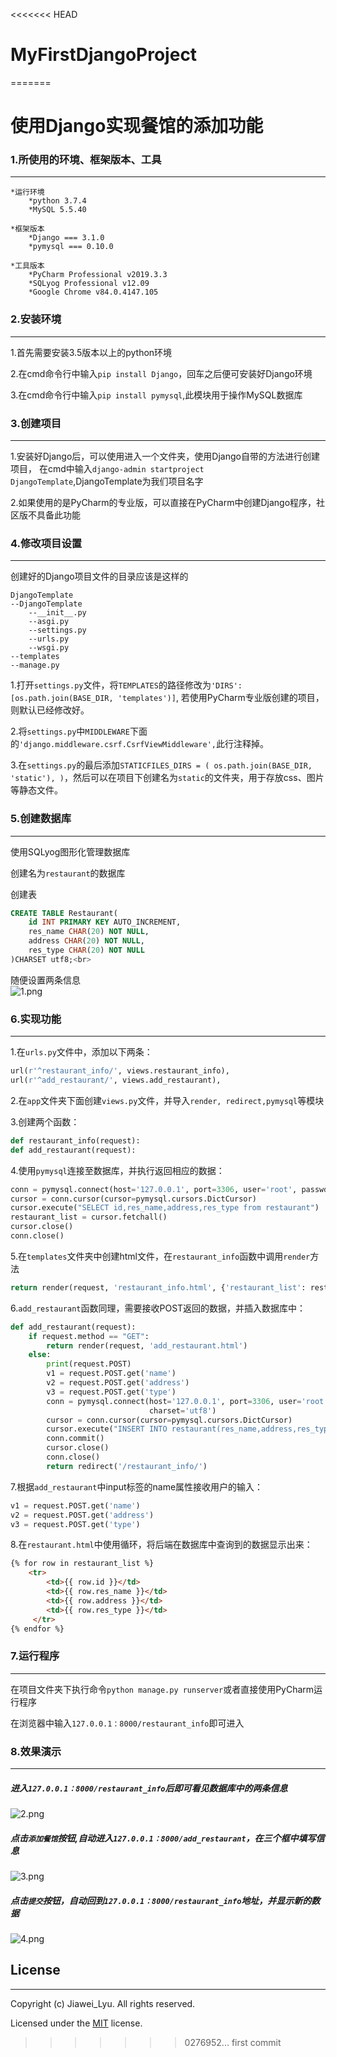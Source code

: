 <<<<<<< HEAD
# MyFirstDjangoProject
=======
# 使用Django实现餐馆的添加功能

### 1.所使用的环境、框架版本、工具    
___
    *运行环境    
        *python 3.7.4
        *MySQL 5.5.40
    
    *框架版本
        *Django === 3.1.0
        *pymysql === 0.10.0
        
    *工具版本
        *PyCharm Professional v2019.3.3
        *SQLyog Professional v12.09
        *Google Chrome v84.0.4147.105

### 2.安装环境
___
1.首先需要安装3.5版本以上的python环境

2.在cmd命令行中输入`pip install Django`，回车之后便可安装好Django环境

3.在cmd命令行中输入`pip install pymysql`,此模块用于操作MySQL数据库


### 3.创建项目
___
1.安装好Django后，可以使用进入一个文件夹，使用Django自带的方法进行创建项目，
在cmd中输入`django-admin startproject DjangoTemplate`,DjangoTemplate为我们项目名字

2.如果使用的是PyCharm的专业版，可以直接在PyCharm中创建Django程序，社区版不具备此功能


### 4.修改项目设置
___
创建好的Django项目文件的目录应该是这样的
```text
DjangoTemplate
--DjangoTemplate
    --__init__.py
    --asgi.py
    --settings.py
    --urls.py
    --wsgi.py
--templates
--manage.py
```


1.打开`settings.py`文件，将`TEMPLATES`的路径修改为`'DIRS': [os.path.join(BASE_DIR, 'templates')]`,
若使用PyCharm专业版创建的项目，则默认已经修改好。

2.将`settings.py`中`MIDDLEWARE`下面的`'django.middleware.csrf.CsrfViewMiddleware',`此行注释掉。

3.在`settings.py`的最后添加`STATICFILES_DIRS = (
    os.path.join(BASE_DIR, 'static'),
)`，然后可以在项目下创建名为`static`的文件夹，用于存放css、图片等静态文件。

### 5.创建数据库
___
使用SQLyog图形化管理数据库

创建名为`restaurant`的数据库

创建表
```sql
CREATE TABLE Restaurant( 
    id INT PRIMARY KEY AUTO_INCREMENT,
    res_name CHAR(20) NOT NULL, 
    address CHAR(20) NOT NULL, 
    res_type CHAR(20) NOT NULL 
)CHARSET utf8;<br>
```



随便设置两条信息<br>
![1.png](http://a1.qpic.cn/psc?/V14eztM52Fok8u/bqQfVz5yrrGYSXMvKr.cqeOeVoIU29lSsPxGs4ipU6NENBnyiGKzsmOdSsX.V7UD1b2bIAPD.2tPYS6r9IPBT3zCuOU0jC5nXkQ9d3K*33M!/b&ek=1&kp=1&pt=0&bo=fQFEAH0BRAADEDU!&tl=1&vuin=879409261&tm=1597075200&sce=60-1-1&rf=viewer_311)

### 6.实现功能
___
1.在`urls.py`文件中，添加以下两条：

```python
url(r'^restaurant_info/', views.restaurant_info),
url(r'^add_restaurant/', views.add_restaurant),
```


2.在`app`文件夹下面创建`views.py`文件，并导入`render, redirect,pymysql`等模块

3.创建两个函数：
```python
def restaurant_info(request):
def add_restaurant(request):
```

4.使用`pymysql`连接至数据库，并执行返回相应的数据：

```python
conn = pymysql.connect(host='127.0.0.1', port=3306, user='root', passwd='root', db='djangotemplate', charset='utf8')
cursor = conn.cursor(cursor=pymysql.cursors.DictCursor)
cursor.execute("SELECT id,res_name,address,res_type from restaurant")
restaurant_list = cursor.fetchall()
cursor.close()
conn.close()
```

5.在`templates`文件夹中创建html文件，在`restaurant_info`函数中调用`render`方法
```python
return render(request, 'restaurant_info.html', {'restaurant_list': restaurant_list})
```

6.`add_restaurant`函数同理，需要接收POST返回的数据，并插入数据库中：
```python
def add_restaurant(request):
    if request.method == "GET":
        return render(request, 'add_restaurant.html')
    else:
        print(request.POST)
        v1 = request.POST.get('name')
        v2 = request.POST.get('address')
        v3 = request.POST.get('type')
        conn = pymysql.connect(host='127.0.0.1', port=3306, user='root', passwd='root', db='djangotemplate',
                               charset='utf8')
        cursor = conn.cursor(cursor=pymysql.cursors.DictCursor)
        cursor.execute("INSERT INTO restaurant(res_name,address,res_type) values(%s,%s,%s)", [v1, v2, v3, ])
        conn.commit()
        cursor.close()
        conn.close()
        return redirect('/restaurant_info/')
```

7.根据`add_restaurant`中input标签的name属性接收用户的输入：
```python
v1 = request.POST.get('name')
v2 = request.POST.get('address')
v3 = request.POST.get('type')
```


8.在`restaurant.html`中使用循环，将后端在数据库中查询到的数据显示出来：
```html
{% for row in restaurant_list %}
    <tr>
        <td>{{ row.id }}</td>
        <td>{{ row.res_name }}</td>
        <td>{{ row.address }}</td>
        <td>{{ row.res_type }}</td>
     </tr>
{% endfor %}
```


### 7.运行程序
___
在项目文件夹下执行命令`python manage.py runserver`或者直接使用PyCharm运行程序

在浏览器中输入`127.0.0.1：8000/restaurant_info`即可进入


### 8.效果演示
___
##### 进入`127.0.0.1：8000/restaurant_info`后即可看见数据库中的两条信息
![2.png](http://a1.qpic.cn/psc?/V14eztM52Fok8u/bqQfVz5yrrGYSXMvKr.cqZ0ZJfYfi6JryXqKoo9jMvnVWmUfwqfv5O1QA.kJlTlpcyFvjt.TnrHu5t.m4vsDFUmvb1T9ZkiAW.t1eZcq8nU!/b&ek=1&kp=1&pt=0&bo=ZwJ4AWcCeAEDEDU!&tl=1&vuin=879409261&tm=1597075200&sce=60-4-3&rf=viewer_311)
##### 点击`添加餐馆`按钮,自动进入`127.0.0.1：8000/add_restaurant`，在三个框中填写信息
![3.png](http://a1.qpic.cn/psc?/V14eztM52Fok8u/bqQfVz5yrrGYSXMvKr.cqZ*NqiZVRPkNFr2TjFSb8hey3zdEk6oJhJOIkJTRNO84Rqv.goj5l*O*fhDh8pQyC.EAeT3S4nOn6lrNYBdOlK0!/b&ek=1&kp=1&pt=0&bo=PQKgAT0CoAEDEDU!&tl=1&vuin=879409261&tm=1597075200&sce=50-1-1&rf=viewer_311)
##### 点击`提交`按钮，自动回到`127.0.0.1：8000/restaurant_info`地址，并显示新的数据
![4.png](http://a1.qpic.cn/psc?/V14eztM52Fok8u/bqQfVz5yrrGYSXMvKr.cqU2VOyDxrFL9TRnwj3imW6jwbJxhqCZwtzdkZ.yh8MBmzmlfKQu.*iUzNM*JGqMDY.Qvjvc0YOkzZQ3MSiZIsxE!/b&ek=1&kp=1&pt=0&bo=NwJwATcCcAEDEDU!&tl=1&vuin=879409261&tm=1597075200&sce=50-1-1&rf=viewer_311)


## License
___
Copyright (c) Jiawei_Lyu. All rights reserved.

Licensed under the [MIT](https://www.mit-license.org/) license.
>>>>>>> 0276952... first commit
